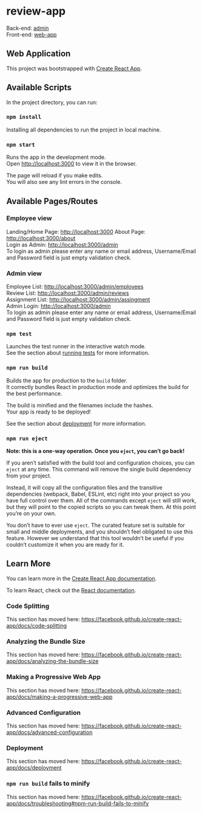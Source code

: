 # review-app

Back-end: [admin](https://github.com/hakkani/review-app/tree/master/admin)<br/>
Front-end: [web-app](https://github.com/hakkani/review-app/tree/master/web-app)

## Web Application

This project was bootstrapped with [Create React App](https://github.com/facebook/create-react-app).

## Available Scripts

In the project directory, you can run:

### `npm install`

Installing all dependencies to run the project in local machine.

### `npm start`

Runs the app in the development mode.<br />
Open [http://localhost:3000](http://localhost:3000) to view it in the browser.

The page will reload if you make edits.<br />
You will also see any lint errors in the console.

## Available Pages/Routes

### Employee view

Landing/Home Page: [http://localhost:3000](http://localhost:3000)
About Page: [http://localhost:3000/about](http://localhost:3000/about)<br/>
Login as Admin: [http://localhost:3000/admin](http://localhost:3000/admin) <br/>
To login as admin please enter any name or email address, Username/Email and Password field is just empty validation check.

### Admin view

Employee List: [http://localhost:3000/admin/employees](http://localhost:3000/admin/employees) <br/>
Review List: [http://localhost:3000/admin/reviews](http://localhost:3000/admin/reviews)<br/>
Assignment List: [http://localhost:3000/admin/assingment](http://localhost:3000/admin/assingment)<br/>
Admin Login: [http://localhost:3000/admin](http://localhost:3000/admin)<br/>
To login as admin please enter any name or email address, Username/Email and Password field is just empty validation check.

### `npm test`

Launches the test runner in the interactive watch mode.<br />
See the section about [running tests](https://facebook.github.io/create-react-app/docs/running-tests) for more information.

### `npm run build`

Builds the app for production to the `build` folder.<br />
It correctly bundles React in production mode and optimizes the build for the best performance.

The build is minified and the filenames include the hashes.<br />
Your app is ready to be deployed!

See the section about [deployment](https://facebook.github.io/create-react-app/docs/deployment) for more information.

### `npm run eject`

**Note: this is a one-way operation. Once you `eject`, you can’t go back!**

If you aren’t satisfied with the build tool and configuration choices, you can `eject` at any time. This command will remove the single build dependency from your project.

Instead, it will copy all the configuration files and the transitive dependencies (webpack, Babel, ESLint, etc) right into your project so you have full control over them. All of the commands except `eject` will still work, but they will point to the copied scripts so you can tweak them. At this point you’re on your own.

You don’t have to ever use `eject`. The curated feature set is suitable for small and middle deployments, and you shouldn’t feel obligated to use this feature. However we understand that this tool wouldn’t be useful if you couldn’t customize it when you are ready for it.

## Learn More

You can learn more in the [Create React App documentation](https://facebook.github.io/create-react-app/docs/getting-started).

To learn React, check out the [React documentation](https://reactjs.org/).

### Code Splitting

This section has moved here: https://facebook.github.io/create-react-app/docs/code-splitting

### Analyzing the Bundle Size

This section has moved here: https://facebook.github.io/create-react-app/docs/analyzing-the-bundle-size

### Making a Progressive Web App

This section has moved here: https://facebook.github.io/create-react-app/docs/making-a-progressive-web-app

### Advanced Configuration

This section has moved here: https://facebook.github.io/create-react-app/docs/advanced-configuration

### Deployment

This section has moved here: https://facebook.github.io/create-react-app/docs/deployment

### `npm run build` fails to minify

This section has moved here: https://facebook.github.io/create-react-app/docs/troubleshooting#npm-run-build-fails-to-minify
